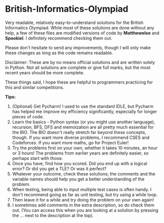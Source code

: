 # British-Informatics-Olympiad


Very readable, relatively easy-to-understand solutions for the British Informatics Olympiad.
While most of these solutions are done without any help, a few of these files are modified versions of code by **Matthewelse** and **Spookiel**. I definitely recommend checking them out.

Please don't hesitate to send any improvements, though I will only make these changes as long as the code remains readable.

Disclaimer: These are by no means official solutions and are written solely in Python. Not all solutions are complete or give full marks, but the most recent years should be more complete.

These things said, I hope these are helpful to programmers practicing for this and similar competitions.

**Tips:**
<list>
  1. (Optional) Get Pycharm! I used to use the standard IDLE, but Pycharm has helped me improve my efficiency significantly, especially for longer pieces of code.
  2. Learn the basics - Python syntax (or you might use another language), recursion, BFS, DFS and memoization are all pretty much essential for the BIO. The BIO doesn't really stretch far beyond these concepts, though. If you want more diverse problems, I recommend CSES and Codeforces. If you want more maths, go for Project Euler!
  3. Try the problems first on your own, whether it takes 10 minutes, an hour or 3 hours! The problems from earlier years are definitely easier, so perhaps start with those.
  4. Once you have, find how you scored. Did you end up with a logical error? Or did you get a TLE? Or was it perfect?
  5. Whatever your outcome, check these solutions; the comments and the variable names should help you get a better understanding of the problem. 
  6. When testing, being able to input multiple test cases is often handy. I don't recommend going as far as unit testing, but try using a while loop.
  7. Then leave it for a while and try doing the problem on your own again!
  8. I sometimes add comments in the extra description, so do check them out. (You can access this when you are looking at a solution by pressing the ... next to the description at the top).
</list>
